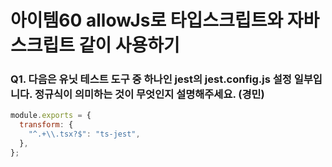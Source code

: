 # 아이템60 allowJs로 타입스크립트와 자바스크립트 같이 사용하기

### Q1. 다음은 유닛 테스트 도구 중 하나인 jest의 jest.config.js 설정 일부입니다. 정규식이 의미하는 것이 무엇인지 설명해주세요. (경민)

```js
module.exports = {
  transform: {
    "^.+\\.tsx?$": "ts-jest",
  },
};
```
